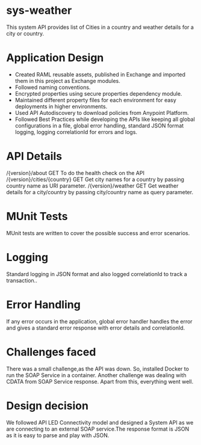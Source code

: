 # sys-weather
This system API provides list of Cities in a country and weather details for a city or country.

# Application Design

- Created RAML reusable assets, published in Exchange and imported them in this project as Exchange modules.
- Followed naming conventions.
- Encrypted properties using secure properties dependency module.
- Maintained different property files for each environment for easy deployments in higher environments.
- Used API Autodiscovery to download policies from Anypoint Platform.
- Followed Best Practices while developing the APIs like keeping all global configurations in a file, global error handling, standard JSON format logging, logging correlationId for errors and logs.

# API Details


/{version}/about
GET
	To do the health check on the API
/{version}/cities/{country}
GET
Get city names for a country by passing country name as URI parameter.
/{version}/weather
GET
Get weather details for a city/country by passing city/country name as query parameter.


# MUnit Tests

MUnit tests are written to cover the possible success and error scenarios.

# Logging

Standard logging in JSON format and also logged correlationId to track a transaction..


# Error Handling 

If any error occurs in the application, global error handler handles the error and gives a standard error response with error details and correlationId.


# Challenges faced
There was a small challenge,as the API was down. So, installed Docker to run the SOAP Service in a container. 
Another challenge was dealing with CDATA from SOAP Service response. Apart from this, everything went well. 


# Design decision
We followed API LED Connectivity model and designed a System API as we are connecting to an external SOAP service.The response format is JSON as it is easy to parse and play with JSON.
